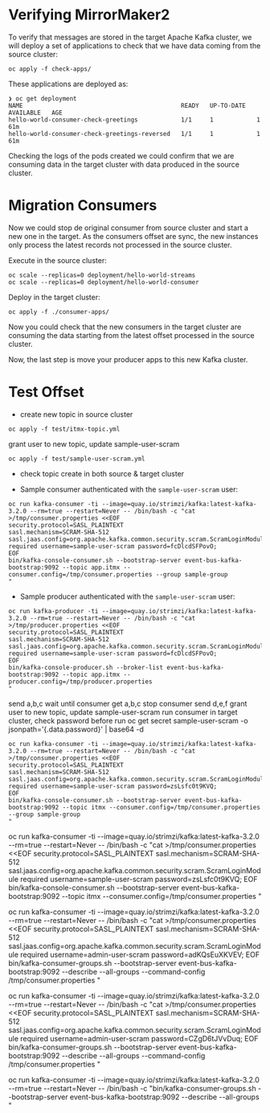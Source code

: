 # Verifying MirrorMaker2 

To verify that messages are stored in the target Apache Kafka cluster, we will deploy
a set of applications to check that we have data coming from the source cluster:

```shell
oc apply -f check-apps/
```

These applications are deployed as:

```shell
❯ oc get deployment
NAME                                            READY   UP-TO-DATE   AVAILABLE   AGE
hello-world-consumer-check-greetings            1/1     1            1           61m
hello-world-consumer-check-greetings-reversed   1/1     1            1           61m
```

Checking the logs of the pods created we could confirm that we are consuming data in the target cluster
with data produced in the source cluster.

# Migration Consumers

Now we could stop de original consumer from source cluster and start a new one in the target. As the consumers offset
are sync, the new instances only process the latest records not processed in the source cluster.

Execute in the source cluster:

```shell
oc scale --replicas=0 deployment/hello-world-streams
oc scale --replicas=0 deployment/hello-world-consumer
```

Deploy in the target cluster:

```shell
oc apply -f ./consumer-apps/
```

Now you could check that the new consumers in the target cluster are consuming the data starting from the latest
offset processed in the source cluster.

Now, the last step is move your producer apps to this new Kafka cluster.


# Test Offset

- create new topic in source cluster
  
```shell
oc apply -f test/itmx-topic.yml
```

grant user to new topic,  update sample-user-scram
```shell
oc apply -f test/sample-user-scram.yml
```

- check topic create in both source & target cluster

* Sample consumer authenticated with the ```sample-user-scram``` user:

```shell
oc run kafka-consumer -ti --image=quay.io/strimzi/kafka:latest-kafka-3.2.0 --rm=true --restart=Never -- /bin/bash -c "cat >/tmp/consumer.properties <<EOF 
security.protocol=SASL_PLAINTEXT
sasl.mechanism=SCRAM-SHA-512
sasl.jaas.config=org.apache.kafka.common.security.scram.ScramLoginModule required username=sample-user-scram password=fcDlcdSFPovO;
EOF
bin/kafka-console-consumer.sh --bootstrap-server event-bus-kafka-bootstrap:9092 --topic app.itmx --consumer.config=/tmp/consumer.properties --group sample-group
"
```

* Sample producer authenticated with the ```sample-user-scram``` user:

```shell
oc run kafka-producer -ti --image=quay.io/strimzi/kafka:latest-kafka-3.2.0 --rm=true --restart=Never -- /bin/bash -c "cat >/tmp/producer.properties <<EOF 
security.protocol=SASL_PLAINTEXT
sasl.mechanism=SCRAM-SHA-512
sasl.jaas.config=org.apache.kafka.common.security.scram.ScramLoginModule required username=sample-user-scram password=fcDlcdSFPovO;
EOF
bin/kafka-console-producer.sh --broker-list event-bus-kafka-bootstrap:9092 --topic app.itmx --producer.config=/tmp/producer.properties
"
```

send a,b,c
wait until consumer get a,b,c
stop consumer
send d,e,f
grant user to new topic,  update sample-user-scram
run consumer in target cluster, check password before run
oc get secret sample-user-scram -o jsonpath='{.data.password}' | base64 -d
```shell
oc run kafka-consumer -ti --image=quay.io/strimzi/kafka:latest-kafka-3.2.0 --rm=true --restart=Never -- /bin/bash -c "cat >/tmp/consumer.properties <<EOF 
security.protocol=SASL_PLAINTEXT
sasl.mechanism=SCRAM-SHA-512
sasl.jaas.config=org.apache.kafka.common.security.scram.ScramLoginModule required username=sample-user-scram password=zsLsfc0t9KVQ;
EOF
bin/kafka-console-consumer.sh --bootstrap-server event-bus-kafka-bootstrap:9092 --topic itmx --consumer.config=/tmp/consumer.properties --group sample-group
"
```

oc run kafka-consumer -ti --image=quay.io/strimzi/kafka:latest-kafka-3.2.0 --rm=true --restart=Never -- /bin/bash -c "cat >/tmp/consumer.properties <<EOF 
security.protocol=SASL_PLAINTEXT
sasl.mechanism=SCRAM-SHA-512
sasl.jaas.config=org.apache.kafka.common.security.scram.ScramLoginModule required username=sample-user-scram password=zsLsfc0t9KVQ;
EOF
bin/kafka-console-consumer.sh --bootstrap-server event-bus-kafka-bootstrap:9092 --topic itmx --consumer.config=/tmp/consumer.properties
"


oc run kafka-consumer -ti --image=quay.io/strimzi/kafka:latest-kafka-3.2.0 --rm=true --restart=Never -- /bin/bash -c "cat >/tmp/consumer.properties <<EOF
security.protocol=SASL_PLAINTEXT
sasl.mechanism=SCRAM-SHA-512
sasl.jaas.config=org.apache.kafka.common.security.scram.ScramLoginModule required username=admin-user-scram password=adKQsEuXKVEV;
EOF
bin/kafka-consumer-groups.sh --bootstrap-server event-bus-kafka-bootstrap:9092 --describe --all-groups --command-config /tmp/consumer.properties
"

oc run kafka-consumer -ti --image=quay.io/strimzi/kafka:latest-kafka-3.2.0 --rm=true --restart=Never -- /bin/bash -c "cat >/tmp/consumer.properties <<EOF
security.protocol=SASL_PLAINTEXT
sasl.mechanism=SCRAM-SHA-512
sasl.jaas.config=org.apache.kafka.common.security.scram.ScramLoginModule required username=admin-user-scram password=CZgD6tJVvDuq;
EOF
bin/kafka-consumer-groups.sh --bootstrap-server event-bus-kafka-bootstrap:9092 --describe --all-groups --command-config /tmp/consumer.properties
"

oc run kafka-consumer -ti --image=quay.io/strimzi/kafka:latest-kafka-3.2.0 --rm=true --restart=Never -- /bin/bash -c "bin/kafka-consumer-groups.sh --bootstrap-server event-bus-kafka-bootstrap:9092 --describe --all-groups
"
